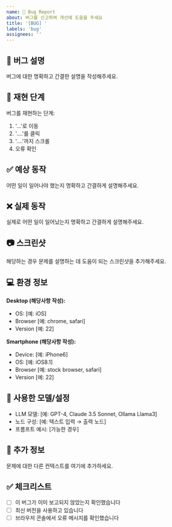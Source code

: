 ```yaml
---
name: 🐛 Bug Report
about: 버그를 신고하여 개선에 도움을 주세요
title: '[BUG] '
labels: 'bug'
assignees: ''
---
```


## 🐛 버그 설명
버그에 대한 명확하고 간결한 설명을 작성해주세요.

## 🔄 재현 단계
버그를 재현하는 단계:
1. '...'로 이동
2. '....'를 클릭
3. '....'까지 스크롤
4. 오류 확인

## ✅ 예상 동작
어떤 일이 일어나야 했는지 명확하고 간결하게 설명해주세요.

## ❌ 실제 동작
실제로 어떤 일이 일어났는지 명확하고 간결하게 설명해주세요.

## 📷 스크린샷
해당하는 경우 문제를 설명하는 데 도움이 되는 스크린샷을 추가해주세요.

## 💻 환경 정보
**Desktop (해당사항 작성):**
- OS: [예: iOS]
- Browser [예: chrome, safari]
- Version [예: 22]

**Smartphone (해당사항 작성):**
- Device: [예: iPhone6]
- OS: [예: iOS8.1]
- Browser [예: stock browser, safari]
- Version [예: 22]

## 🔧 사용한 모델/설정
- LLM 모델: [예: GPT-4, Claude 3.5 Sonnet, Ollama Llama3]
- 노드 구성: [예: 텍스트 입력 → 출력 노드]
- 프롬프트 예시: [가능한 경우]

## 📝 추가 정보
문제에 대한 다른 컨텍스트를 여기에 추가하세요.

## ✅ 체크리스트
- [ ] 이 버그가 이미 보고되지 않았는지 확인했습니다
- [ ] 최신 버전을 사용하고 있습니다
- [ ] 브라우저 콘솔에서 오류 메시지를 확인했습니다 